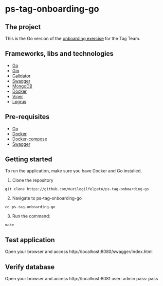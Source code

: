 # ps-tag-onboarding-go

## The project
This is the Go version of the [onboarding exercise](https://github.com/wexinc/ps-tag-onboarding) for the Tag Team.

## Frameworks, libs and technologies
- [Go](https://go.dev/)
- [Gin](https://github.com/gin-gonic/gin)
- [Galidator](https://github.com/golodash/galidator)
- [Swagger](https://github.com/swaggo/gin-swagger)
- [MongoDB](https://www.mongodb.com/)
- [Docker](https://www.docker.com/)
- [Viper](https://github.com/spf13/viper)
- [Logrus](https://github.com/Sirupsen/logrus)

## Pre-requisites
- [Go](https://golang.org/doc/install)
- [Docker](https://docs.docker.com/manuals/)
- [Docker-compose](https://docs.docker.com/compose/)
- [Swagger](https://github.com/swaggo/gin-swagger)

## Getting started
To run the application, make sure you have Docker and Go installed.
1. Clone the repository
```shell
git clone https://github.com/murilogilfelpeto/ps-tag-onboarding-go
```

2. Navigate to ps-tag-onboarding-go
```shell
cd ps-tag-onboarding-go
```

3. Run the command:
```shell
make
```

## Test application
Open your browser and access http://localhost:8080/swagger/index.html

## Verify database
Open your browser and access http://localhost:8081
user: admin
pass: pass